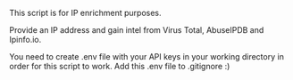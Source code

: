 This script is for IP enrichment purposes.

Provide an IP address and gain intel from Virus Total, AbuseIPDB and Ipinfo.io.

You need to create .env file with your API keys in your working directory in order for this script to work.
Add this .env file to .gitignore :)
